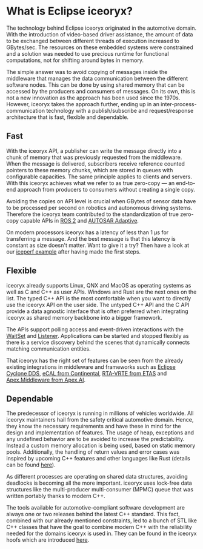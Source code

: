 # What is Eclipse iceoryx?

The technology behind Eclipse iceoryx originated in the automotive domain. With the introduction of video-based driver
assistance, the amount of data to be exchanged between different threads of execution increased to GBytes/sec. The
resources on these embedded systems were constrained and a solution was needed to use precious runtime for functional
computations, not for shifting around bytes in memory.

The simple answer was to avoid copying of messages inside the middleware that manages the data communication between
the different software nodes. This can be done by using shared memory that can be accessed by the producers and
consumers of messages. On its own, this is not a new innovation as the approach has been used since the 1970s.
However, iceoryx takes the approach further, ending up in an inter-process-communication technology with a
publish/subscribe and request/response architecture that is fast, flexible and dependable.

## Fast

With the iceoryx API, a publisher can write the message directly into a chunk of memory that was previously requested
from the middleware. When the message is delivered, subscribers receive reference counted pointers to these memory
chunks, which are stored in queues with configurable capacities. The same principle applies to clients and servers.
With this iceoryx achieves what we refer to as true zero-copy — an end-to-end approach from producers to consumers
without creating a single copy.

Avoiding the copies on API level is crucial when GBytes of sensor data have to be processed per second on robotics and
autonomous driving systems. Therefore the iceoryx team contributed to the standardization of true zero-copy capable
APIs in [ROS 2](https://www.ros.org/) and [AUTOSAR Adaptive](https://www.autosar.org/standards/adaptive-platform/).

On modern processors iceoryx has a latency of less than 1 µs for transferring a message. And the best message is that
this latency is constant as size doesn't matter. Want to give it a try? Then have a look at our
[iceperf example](iceperf.md) after having made the first steps.

## Flexible

iceoryx already supports Linux, QNX and MacOS as operating systems as well as C and C++ as user APIs. Windows and Rust
are the next ones on the list. The typed C++ API is the most comfortable when you want to directly use the iceoryx API
on the user side. The untyped C++ API and the C API provide a data agnostic interface that is often preferred when
integrating iceoryx as shared memory backbone into a bigger framework.

The APIs support polling access and event-driven interactions with the [WaitSet](../overview/#waitset) and
[Listener](../overview/#listener). Applications can be started and stopped flexibly as there is a service discovery
behind the scenes that dynamically connects matching communication entities.

That iceoryx has the right set of features can be seen from the already existing integrations in middleware and
frameworks such as [Eclipse Cyclone DDS](https://github.com/eclipse-cyclonedds/cyclonedds),
 [eCAL from Continental](https://continental.github.io/ecal/),
 [RTA-VRTE from ETAS](https://www.etas.com/en/products/rta-vrte.php) and
 [Apex.Middleware from Apex.AI](https://www.apex.ai/apex-middleware).

## Dependable

The predecessor of iceoryx is running in millions of vehicles worldwide. All iceoryx maintainers hail from the
safety critical automotive domain. Hence, they know the necessary requirements and have these in mind for the
design and implementation of features. The usage of heap, exceptions and any undefined behavior are to be avoided
to increase the predictability. Instead a custom memory allocation is being used, based on static memory pools.
Additionally, the handling of return values and error cases was inspired by upcoming C++ features and other
languages like Rust (details can be found
[here](how-optional-and-error-values-are-returned-in-iceoryx.md)).

As different processes are operating on shared data structures, avoiding deadlocks is becoming all the more important.
iceoryx uses lock-free data structures like the multi-producer multi-consumer (MPMC) queue that was written portably
thanks to modern C++.

The tools available for automotive-compliant software development are always one or two releases behind the latest C++
standard. This fact, combined with our already mentioned constraints, led to a bunch of STL like C++ classes that have
the goal to combine modern C++ with the reliability needed for the domains iceoryx is used in. They can be found in
the iceoryx hoofs which are introduced [here](iceoryx_hoofs.md).
